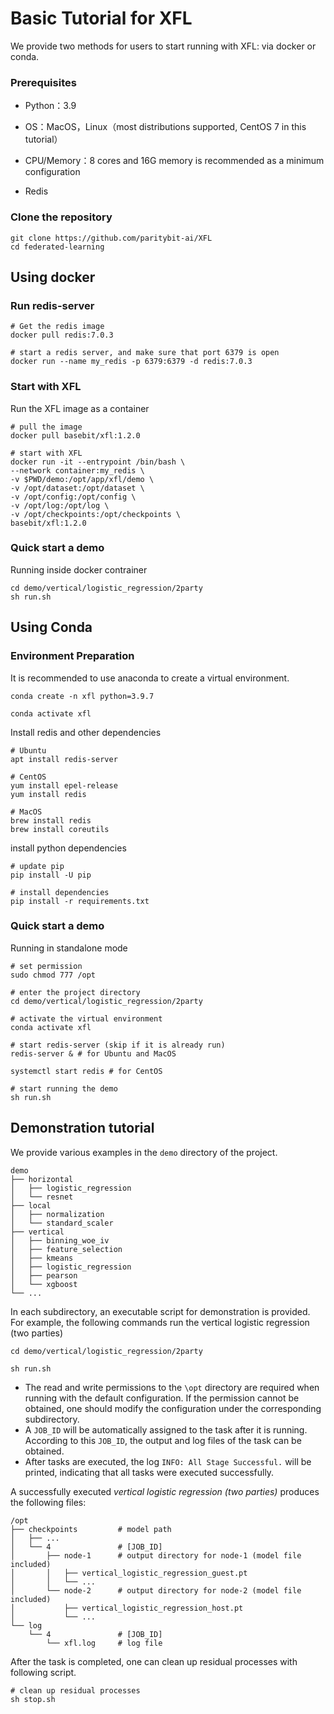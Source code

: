 # Basic Tutorial for XFL

We provide two methods for users to start running with XFL: via docker or conda.

### Prerequisites
* Python：3.9

* OS：MacOS，Linux（most distributions supported, CentOS 7 in this tutorial）

* CPU/Memory：8 cores and 16G memory is recommended as a minimum configuration

* Redis

### Clone the repository
```shell
git clone https://github.com/paritybit-ai/XFL
cd federated-learning
```

## Using docker

### Run redis-server
```shell
# Get the redis image
docker pull redis:7.0.3

# start a redis server, and make sure that port 6379 is open
docker run --name my_redis -p 6379:6379 -d redis:7.0.3
```

### Start with XFL
Run the XFL image as a container
```shell
# pull the image
docker pull basebit/xfl:1.2.0

# start with XFL
docker run -it --entrypoint /bin/bash \
--network container:my_redis \
-v $PWD/demo:/opt/app/xfl/demo \
-v /opt/dataset:/opt/dataset \
-v /opt/config:/opt/config \
-v /opt/log:/opt/log \
-v /opt/checkpoints:/opt/checkpoints \
basebit/xfl:1.2.0
```

### Quick start a demo
Running inside docker contrainer 
```shell
cd demo/vertical/logistic_regression/2party
sh run.sh
```

## Using Conda

### Environment Preparation

It is recommended to use anaconda to create a virtual environment.

```shell
conda create -n xfl python=3.9.7

conda activate xfl
```
Install redis and other dependencies

```shell
# Ubuntu
apt install redis-server

# CentOS
yum install epel-release
yum install redis

# MacOS
brew install redis
brew install coreutils
```

install python dependencies
```shell
# update pip
pip install -U pip

# install dependencies
pip install -r requirements.txt
```

### Quick start a demo

Running in standalone mode
```shell
# set permission
sudo chmod 777 /opt

# enter the project directory
cd demo/vertical/logistic_regression/2party

# activate the virtual environment
conda activate xfl

# start redis-server (skip if it is already run)
redis-server & # for Ubuntu and MacOS

systemctl start redis # for CentOS

# start running the demo
sh run.sh
```

## Demonstration tutorial

We provide various examples in the `demo` directory of the project.

```
demo
├── horizontal
│   ├── logistic_regression
│   └── resnet
├── local
│   ├── normalization
│   └── standard_scaler
├── vertical
│   ├── binning_woe_iv
│   ├── feature_selection
│   ├── kmeans
│   ├── logistic_regression
│   ├── pearson
│   └── xgboost
└── ...
```

In each subdirectory, an executable script for demonstration is provided.
For example, the following commands run the vertical logistic regression (two parties)
```
cd demo/vertical/logistic_regression/2party

sh run.sh
```

* The read and write permissions to the `\opt` directory are required when running with the default configuration. If the permission cannot be obtained, one should modify the configuration under the corresponding subdirectory.  
* A `JOB_ID` will be automatically assigned to the task after it is running. According to this `JOB_ID`, the output and log files of the task can be obtained.
* After tasks are executed, the log `INFO: All Stage Successful.` will be printed, indicating that all tasks were executed successfully.

A successfully executed *vertical logistic regression (two parties)* produces the following files:
```
/opt
├── checkpoints         # model path
│   ├── ...
│   └── 4               # [JOB_ID]
│       ├── node-1      # output directory for node-1 (model file included)
│       │   ├── vertical_logistic_regression_guest.pt
│       │   └── ...     
│       └── node-2      # output directory for node-2 (model file included)
│           ├── vertical_logistic_regression_host.pt
│           └── ...     
└── log
    └── 4               # [JOB_ID]
        └── xfl.log     # log file
```
After the task is completed, one can clean up residual processes with following script.
```shell
# clean up residual processes
sh stop.sh
```
